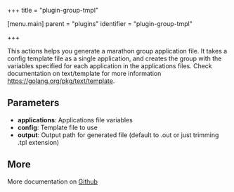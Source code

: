 +++
title = "plugin-group-tmpl"

[menu.main]
parent = "plugins"
identifier = "plugin-group-tmpl"

+++

This actions helps you generate a marathon group application file.
It takes a config template file as a single application, and creates the group with the variables specified for each application in the applications files.
Check documentation on text/template for more information https://golang.org/pkg/text/template.

## Parameters

* **applications**: Applications file variables
* **config**: Template file to use
* **output**: Output path for generated file (default to <file>.out or just trimming .tpl extension)


## More

More documentation on [Github](https://github.com/ovh/cds/tree/master/contrib/plugins/plugin-group-tmpl/README.md)

